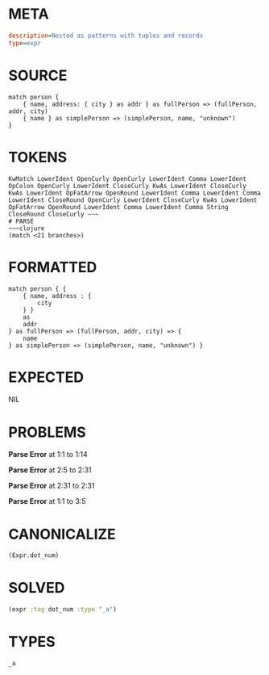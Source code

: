 # META
~~~ini
description=Nested as patterns with tuples and records
type=expr
~~~
# SOURCE
~~~roc
match person {
    { name, address: { city } as addr } as fullPerson => (fullPerson, addr, city)
    { name } as simplePerson => (simplePerson, name, "unknown")
}
~~~
# TOKENS
~~~text
KwMatch LowerIdent OpenCurly OpenCurly LowerIdent Comma LowerIdent OpColon OpenCurly LowerIdent CloseCurly KwAs LowerIdent CloseCurly KwAs LowerIdent OpFatArrow OpenRound LowerIdent Comma LowerIdent Comma LowerIdent CloseRound OpenCurly LowerIdent CloseCurly KwAs LowerIdent OpFatArrow OpenRound LowerIdent Comma LowerIdent Comma String CloseRound CloseCurly ~~~
# PARSE
~~~clojure
(match <21 branches>)
~~~
# FORMATTED
~~~roc
match person { {
	{ name, address : {
		city
	} }
	as
	addr
} as fullPerson => (fullPerson, addr, city) => {
	name
} as simplePerson => (simplePerson, name, "unknown") }
~~~
# EXPECTED
NIL
# PROBLEMS
**Parse Error**
at 1:1 to 1:14

**Parse Error**
at 2:5 to 2:31

**Parse Error**
at 2:31 to 2:31

**Parse Error**
at 1:1 to 3:5

# CANONICALIZE
~~~clojure
(Expr.dot_num)
~~~
# SOLVED
~~~clojure
(expr :tag dot_num :type "_a")
~~~
# TYPES
~~~roc
_a
~~~
